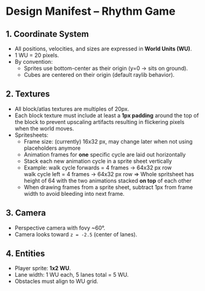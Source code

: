 # Design Manifest – Rhythm Game

## 1. Coordinate System
- All positions, velocities, and sizes are expressed in **World Units (WU)**.
- 1 WU = 20 pixels.
- By convention:
  - Sprites use bottom-center as their origin (y=0 → sits on ground).
  - Cubes are centered on their origin (default raylib behavior).

## 2. Textures
- All block/atlas textures are multiples of 20px.
- Each block texture must include at least a **1px padding** around the top of the block
  to prevent upscaling artifacts resulting in flickering pixels when the world moves.
- Spritesheets:
  - Frame size: (currently) 16x32 px, may change later when not using placeholders anymore
  - Animation frames for **one** specific cycle are laid out horizontally
  - Stack each new animation cycle in a sprite sheet vertically
  - Example:
    walk cycle forwards = 4 frames → 64x32 px row  
    walk cycle left = 4 frames -> 64x32 px row
    => Whole spritsheet has height of 64 with the two animations stacked **on top** of each other
  - When drawing frames from a sprite sheet, subtract 1px from frame width to avoid bleeding into next frame.


## 3. Camera
- Perspective camera with fovy ~60°.
- Camera looks toward `z = -2.5` (center of lanes).

## 4. Entities
- Player sprite: **1x2 WU**.
- Lane width: 1 WU each, 5 lanes total = 5 WU.
- Obstacles must align to WU grid.